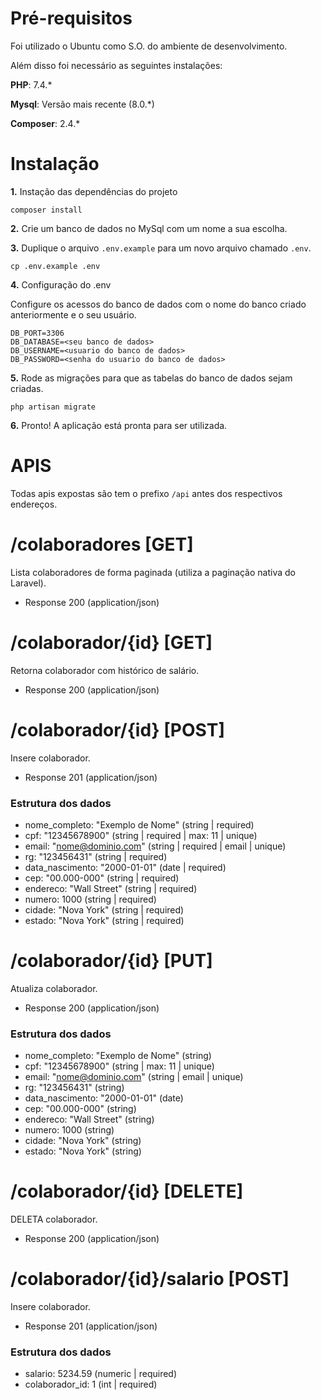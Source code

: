# Pré-requisitos

Foi utilizado o Ubuntu como S.O. do ambiente de desenvolvimento.

Além disso foi necessário as seguintes instalações:

**PHP**: 7.4.*

**Mysql**: Versão mais recente (8.0.*)

**Composer**: 2.4.*

# Instalação

**1.** Instação das dependências do projeto 

`composer install`

**2.** Crie um banco de dados no MySql com um nome a sua escolha.

**3.** Duplique o arquivo `.env.example` para um novo arquivo chamado `.env`.

`cp .env.example .env`

**4.** Configuração do .env

Configure os acessos do banco de dados com o nome do banco criado anteriormente e o seu usuário.

```DB_HOST=<seu servidor>
DB_PORT=3306
DB_DATABASE=<seu banco de dados>
DB_USERNAME=<usuario do banco de dados>
DB_PASSWORD=<senha do usuario do banco de dados>
```

**5.** Rode as migrações para que as tabelas do banco de dados sejam criadas.

`php artisan migrate`

**6.** Pronto! A aplicação está pronta para ser utilizada.

# APIS

Todas apis expostas são tem o prefixo `/api` antes dos respectivos endereços.

# /colaboradores [GET]

Lista colaboradores de forma paginada (utiliza a paginação nativa do Laravel).

+ Response 200 (application/json)


# /colaborador/{id} [GET]

Retorna colaborador com histórico de salário.

+ Response 200 (application/json)


# /colaborador/{id} [POST]

Insere colaborador.

+ Response 201 (application/json)

### Estrutura dos dados

- nome_completo: "Exemplo de Nome" (string | required)
- cpf: "12345678900" (string | required | max: 11 | unique)
- email: "nome@dominio.com" (string | required | email | unique)
- rg: "123456431" (string | required)
- data_nascimento: "2000-01-01" (date | required) 
- cep: "00.000-000" (string | required)
- endereco: "Wall Street" (string | required)
- numero: 1000 (string | required)
- cidade: "Nova York" (string | required)
- estado: "Nova York" (string | required)


# /colaborador/{id} [PUT]

Atualiza colaborador.

+ Response 200 (application/json)

### Estrutura dos dados

- nome_completo: "Exemplo de Nome" (string)
- cpf: "12345678900" (string | max: 11 | unique)
- email: "nome@dominio.com" (string | email | unique)
- rg: "123456431" (string)
- data_nascimento: "2000-01-01" (date) 
- cep: "00.000-000" (string)
- endereco: "Wall Street" (string)
- numero: 1000 (string)
- cidade: "Nova York" (string)
- estado: "Nova York" (string)


# /colaborador/{id} [DELETE]

DELETA colaborador.

+ Response 200 (application/json)


# /colaborador/{id}/salario [POST]

Insere colaborador.

- Response 201 (application/json)

### Estrutura dos dados

- salario: 5234.59 (numeric | required)
- colaborador_id: 1 (int | required)